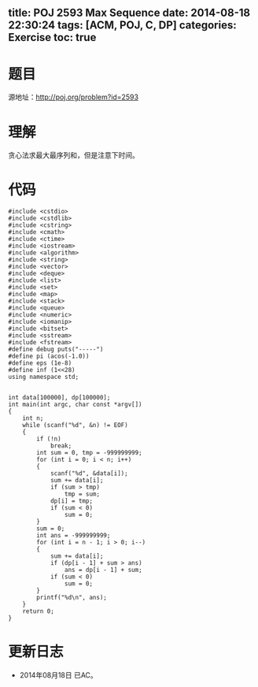 title: POJ 2593 Max Sequence
date: 2014-08-18 22:30:24
tags: [ACM, POJ, C, DP]
categories: Exercise
toc: true
---
# 题目
源地址：http://poj.org/problem?id=2593

# 理解
贪心法求最大最序列和，但是注意下时间。

<!-- more -->

# 代码
```
#include <cstdio>
#include <cstdlib>
#include <cstring>
#include <cmath>
#include <ctime>
#include <iostream>
#include <algorithm>
#include <string>
#include <vector>
#include <deque>
#include <list>
#include <set>
#include <map>
#include <stack>
#include <queue>
#include <numeric>
#include <iomanip>
#include <bitset>
#include <sstream>
#include <fstream>
#define debug puts("-----")
#define pi (acos(-1.0))
#define eps (1e-8)
#define inf (1<<28)
using namespace std;


int data[100000], dp[100000];
int main(int argc, char const *argv[])
{
    int n;
    while (scanf("%d", &n) != EOF)
    {
        if (!n)
            break;
        int sum = 0, tmp = -999999999;
        for (int i = 0; i < n; i++)
        {
            scanf("%d", &data[i]);
            sum += data[i];
            if (sum > tmp)
                tmp = sum;
            dp[i] = tmp;
            if (sum < 0)
                sum = 0;
        }
        sum = 0;
        int ans = -999999999;
        for (int i = n - 1; i > 0; i--)
        {
            sum += data[i];
            if (dp[i - 1] + sum > ans)
                ans = dp[i - 1] + sum;
            if (sum < 0)
                sum = 0;
        }
        printf("%d\n", ans);
    }
    return 0;
}
```

# 更新日志
- 2014年08月18日 已AC。